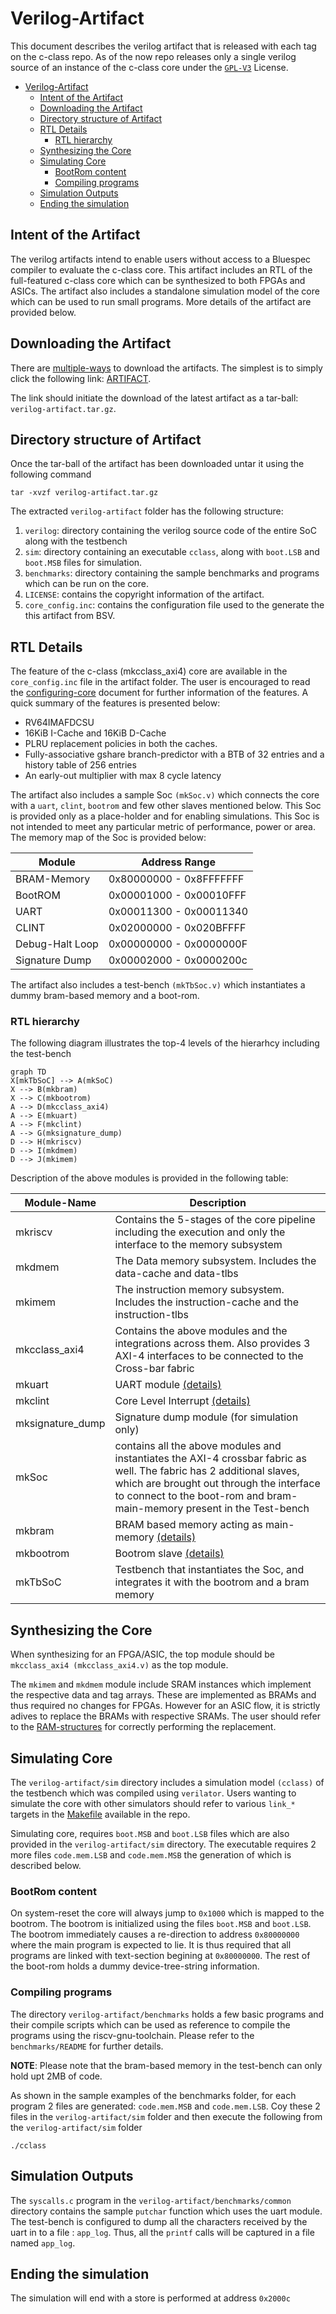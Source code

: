 # Verilog-Artifact

This document describes the verilog artifact that is released with each tag on the c-class repo. As of the now repo releases only a single verilog source of an instance of the c-class core under the [`GPL-V3`](https://www.gnu.org/licenses/gpl-3.0.en.html) License. 

- [Verilog-Artifact](#verilog-artifact)
  * [Intent of the Artifact](#intent-of-the-artifact)
  * [Downloading the Artifact](#downloading-the-artifact)
  * [Directory structure of Artifact](#directory-structure-of-artifact)
  * [RTL Details](#rtl-details)
    + [RTL hierarchy](#rtl-hierarchy)
  * [Synthesizing the Core](#synthesizing-the-core)
  * [Simulating Core](#simulating-core)
    + [BootRom content](#bootrom-content)
    + [Compiling programs](#compiling-programs)
  * [Simulation Outputs](#simulation-outputs)
  * [Ending the simulation](#ending-the-simulation)

## Intent of the Artifact

The verilog artifacts intend to enable users without access to a Bluespec compiler to evaluate the c-class core. This artifact includes an RTL of the full-featured c-class core which can be synthesized to both FPGAs and ASICs. The artifact also includes a standalone simulation model of the core which can be used to run small programs. More details of the artifact are provided below.

## Downloading the Artifact

There are [multiple-ways](https://docs.gitlab.com/ee/user/project/pipelines/job_artifacts.html#downloading-artifacts) to download the artifacts. The simplest is to simply click the following link: [ARTIFACT](https://gitlab.com/shaktiproject/cores/c-class/-/jobs/artifacts/master/download?job=c-class). 

The link should initiate the download of the latest artifact as a tar-ball: `verilog-artifact.tar.gz`.


## Directory structure of Artifact
Once the tar-ball of the artifact has been downloaded untar it using the following command
```
tar -xvzf verilog-artifact.tar.gz
```

The extracted `verilog-artifact` folder has the following structure:

1. `verilog`: directory containing the verilog source code of the entire SoC along with the testbench
2. `sim`: directory containing an executable `cclass`, along with `boot.LSB` and `boot.MSB` files for simulation.
3. `benchmarks`: directory containing the sample benchmarks and programs which can be run on the core. 
4. `LICENSE`: contains the copyright information of the artifact.
5. `core_config.inc`: contains the configuration file used to the generate the this artifact from BSV.

## RTL Details
The feature of the c-class (mkcclass_axi4) core are available in the `core_config.inc` file in the artifact folder. The user is encouraged to read the [configuring-core](https://gitlab.com/shaktiproject/cores/c-class/blob/master/docs/configuring_core.md) document for further information of the features. A quick summary of the features is presented below:

* RV64IMAFDCSU
* 16KiB I-Cache and 16KiB D-Cache
* PLRU replacement policies in both the caches.
* Fully-associative gshare branch-predictor with a BTB of 32 entries and a history table of 256 entries
* An early-out multiplier with max 8 cycle latency

The artifact also includes a sample Soc `(mkSoc.v)` which connects the core with a `uart`, `clint`, `bootrom` and few other slaves mentioned below. This Soc is provided only as a place-holder and for enabling simulations. This Soc is not intended to meet any particular metric of performance, power or area. The memory map of the Soc is provided below:

| Module | Address Range |
|--------|---------------|
|BRAM-Memory | 0x80000000 - 0x8FFFFFFF |
|BootROM     | 0x00001000 - 0x00010FFF |
|UART        | 0x00011300 - 0x00011340 |
|CLINT       | 0x02000000 - 0x020BFFFF |
|Debug-Halt Loop | 0x00000000 - 0x0000000F|
|Signature Dump  | 0x00002000 - 0x0000200c|


The artifact also includes a test-bench `(mkTbSoc.v)` which instantiates a dummy bram-based memory and a boot-rom.


### RTL hierarchy
The following diagram illustrates the top-4 levels of the hierarhcy including the test-bench

``` mermaid
graph TD
X[mkTbSoC] --> A(mkSoC)
X --> B(mkbram)
X --> C(mkbootrom)
A --> D(mkcclass_axi4)
A --> E(mkuart)
A --> F(mkclint)
A --> G(mksignature_dump)
D --> H(mkriscv)
D --> I(mkdmem)
D --> J(mkimem)
```

Description of the above modules is provided in the following table:

| Module-Name | Description |
|------------------|-------------|
|mkriscv           | Contains the 5-stages of the core pipeline including the execution and only the interface to the memory subsystem |
|mkdmem            | The Data memory subsystem. Includes the data-cache and data-tlbs|
|mkimem            | The instruction memory subsystem. Includes the instruction-cache and the instruction-tlbs|
|mkcclass_axi4     | Contains the above modules and the integrations across them. Also provides 3 AXI-4 interfaces to be connected to the Cross-bar fabric|
|mkuart             | UART module [(details)](https://gitlab.com/shaktiproject/uncore/devices/tree/master/uart) |
|mkclint            | Core Level Interrupt [(details)](https://gitlab.com/shaktiproject/uncore/devices/tree/master/clint)|
|mksignature_dump   | Signature dump module (for simulation only)  |
|mkSoc              | contains all the above modules and instantiates the AXI-4 crossbar fabric as well. The fabric has 2 additional slaves, which are brought out through the interface to connect to the boot-rom and bram-main-memory present in the Test-bench|
|mkbram             | BRAM based memory acting as main-memory [(details)](https://gitlab.com/shaktiproject/uncore/devices/tree/master/bram)|
|mkbootrom          | Bootrom slave [(details)](https://gitlab.com/shaktiproject/uncore/devices/tree/master/bootrom)                           |
|mkTbSoC            | Testbench that instantiates the Soc, and integrates it with the bootrom and a bram memory|


## Synthesizing the Core

When synthesizing for an FPGA/ASIC, the top module should be `mkcclass_axi4 (mkcclass_axi4.v)` as the top module. 

The `mkimem` and `mkdmem` module include SRAM instances which implement the respective data and tag arrays. These are implemented as BRAMs and thus required no changes for FPGAs. However for an ASIC flow, it is strictly adives to replace the BRAMs with respective SRAMs. The user should refer to the [RAM-structures](RAM_structures.md) for correctly performing the replacement.

## Simulating Core

The `verilog-artifact/sim` directory includes a simulation model `(cclass)` of the testbench which was compiled using `verilator`. Users wanting to simulate the core with other simulators should refer to various `link_*` targets in the [Makefile](../../base-sim/Makefile) available in the repo.

Simulating core, requires `boot.MSB` and `boot.LSB` files which are also provided in the `verilog-artifact/sim` directory. The executable requires 2 more files `code.mem.LSB` and `code.mem.MSB` the generation of which is described below.

### BootRom content

On system-reset the core will always jump to `0x1000` which is mapped to the bootrom. The bootrom is initialized using the files `boot.MSB` and `boot.LSB`. The bootrom immediately causes a re-direction to address `0x80000000` where the main program is expected to lie. It is thus required that all programs are linked with text-section begining at `0x80000000`. The rest of the boot-rom holds a dummy device-tree-string information.

### Compiling programs
The directory `verilog-artifact/benchmarks` holds a few basic programs and their compile scripts which can be used as reference to compile the programs using the riscv-gnu-toolchain. Please refer to the `benchmarks/README` for further details. 

**NOTE**: Please note that the bram-based memory in the test-bench can only hold upt 2MB of code.

As shown in the sample examples of the benchmarks folder, for each program 2 files are generated: `code.mem.MSB` and `code.mem.LSB`. Coy these 2 files in the `verilog-artifact/sim` folder and then execute the following from the `verilog-artifact/sim` folder
```
./cclass 
```

## Simulation Outputs
The `syscalls.c` program in the `verilog-artifact/benchmarks/common` directory contains the sample `putchar` function which uses the uart module. The test-bench is configured to dump all the characters received by the uart in to a file : `app_log`. Thus, all the `printf` calls will be captured in a file named `app_log`. 


## Ending the simulation
The simulation will end with a store is performed at address `0x2000c`
